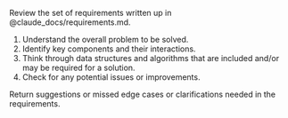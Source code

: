 Review the set of requirements written up in @claude_docs/requirements.md.

1. Understand the overall problem to be solved.
2. Identify key components and their interactions.
3. Think through data structures and algorithms that are included and/or may be
   required for a solution.
4. Check for any potential issues or improvements.

Return suggestions or missed edge cases or clarifications needed in the
requirements.
